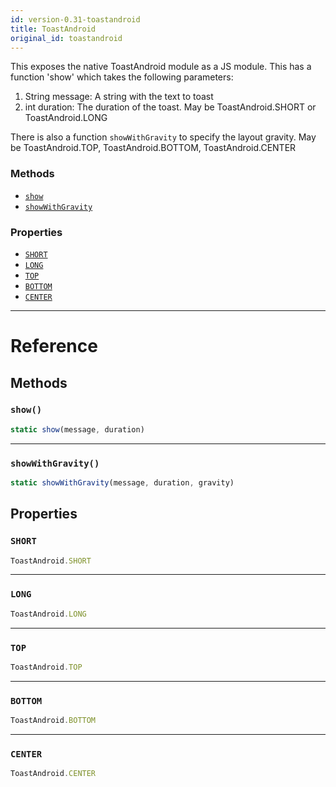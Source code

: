 ```yaml
---
id: version-0.31-toastandroid
title: ToastAndroid
original_id: toastandroid
---
```


This exposes the native ToastAndroid module as a JS module. This has a function 'show' which takes the following parameters:

1. String message: A string with the text to toast
2. int duration: The duration of the toast. May be ToastAndroid.SHORT or ToastAndroid.LONG

There is also a function `showWithGravity` to specify the layout gravity. May be ToastAndroid.TOP, ToastAndroid.BOTTOM, ToastAndroid.CENTER

### Methods

* [`show`](toastandroid.md#show)
* [`showWithGravity`](toastandroid.md#showwithgravity)

### Properties

* [`SHORT`](toastandroid.md#short)
* [`LONG`](toastandroid.md#long)
* [`TOP`](toastandroid.md#top)
* [`BOTTOM`](toastandroid.md#bottom)
* [`CENTER`](toastandroid.md#center)

---

# Reference

## Methods

### `show()`

```javascript
static show(message, duration)
```

---

### `showWithGravity()`

```javascript
static showWithGravity(message, duration, gravity)
```

## Properties

### `SHORT`

```javascript
ToastAndroid.SHORT
```

---

### `LONG`

```javascript
ToastAndroid.LONG
```

---

### `TOP`

```javascript
ToastAndroid.TOP
```

---

### `BOTTOM`

```javascript
ToastAndroid.BOTTOM
```

---

### `CENTER`

```javascript
ToastAndroid.CENTER
```
